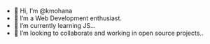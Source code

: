 - 👋 Hi, I’m @kmohana
- 👀 I’m a Web Development enthusiast.
- 🌱 I’m currently learning JS...
- 💞️ I’m looking to collaborate and working in open source projects..

<!---
kmohana/kmohana is a ✨ special ✨ repository because its `README.md` (this file) appears on your GitHub profile.
You can click the Preview link to take a look at your changes.
--->
